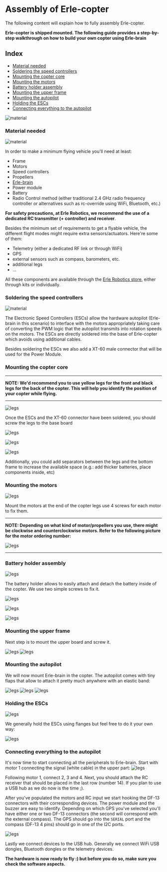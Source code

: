 # Assembly of Erle-copter

The following content will explain how to fully assembly Erle-copter.

**Erle-copter is shipped mounted. The following guide provides a step-by-step walkthrough on how to build your own copter using Erle-brain**

## Index
- [Material needed](#material-needed)
- [Soldering the speed controllers](#soldering-the-speed-controllers)
- [Mounting the copter core](#mounting-the-copter-core)
- [Mounting the motors](#mounting-the-motors)
- [Battery holder assembly](#battery-holder-assembly)
- [Mounting the upper frame](#mounting-the-upper-frame)
- [Mounting the autopilot](#mounting-the-autopilot)
- [Holding the ESCs](#holding-the-escs)
- [Connecting everything to the autopilot](#connecting-everything-to-the-autopilot)

![material](../img/variado/IMG_20150107_181022.jpg)



### Material needed
![material](../img/variado/IMG_20141228_161435.jpg)

In order to make a minimum flying vehicle you'll need at least:
- Frame
- Motors
- Speed controllers
- Propellers
- [Erle-brain](http://erlerobotics.com/blog/tienda/erle-brain)
- Power module
- Battery
- Radio Control method (either traditional 2.4 GHz radio frequency controller or alternatives such as rc-override using WiFi, Bluetooth, etc.)

**For safety precautions, at Erle Robotics, we recommend the use of a dedicated RC transmitter (+ controller) and receiver**.

Besides the minimum set of requirements to get a flyable vehicle, the different flight modes might require extra sensors/actuators. Here're some of them:
- Telemetry (either a dedicated RF link or through WiFi)
- GPS
- external sensors such as compass, barometers, etc.
- additional legs
- ...

All these components are available through the [Erle Robotics store](http://erlerobotics.com/blog/store), either through kits or individually.


### Soldering the speed controllers
![material](../img/variado/IMG_20141228_172209.jpg)

The Electronic Speed Controllers (ESCs) allow the hardware autopilot (Erle-brain in this scenario) to interface with the motors appropriately taking care of converting the PWM logic that the autopilot transmits into rotation speeds on the motors. The ESCs are directly soldered into the base of Erle-copter which avoids using additional cables.

Besides soldering the ESCs we also add a XT-60 male connector that will be used for the Power Module.

### Mounting the copter core

-----

**NOTE: We'd recommend you to use yellow legs for the front and black legs for the back of the copter. This will help you identify the position of your copter while flying.**

-----

![legs](../img/variado/IMG_20141228_174134.jpg)

Once the ESCs and the XT-60 connector have been soldered, you should screw the legs to the base board

![legs](../img/variado/IMG_20141228_174143.jpg)

![legs](../img/variado/IMG_20141228_174940.jpg)

![legs](../img/variado/IMG_20141228_181539.jpg)

Additionally, you could add separators between the legs and the bottom frame to increase the available space (e.g.: add thicker batteries, place components inside, etc)

### Mounting the motors

![legs](../img/variado/IMG_20141228_181543.jpg)

Mount the motors at the end of the copter legs use 4 screws for each motor to fix them.

-----

**NOTE: Depending on what kind of motor/propellers you use, there might be clockwise and counterclockwise motors. Refer to the following picture for the motor ordering number:**

![legs](../img/variado/motor-order.jpg)

-----

### Battery holder assembly

![legs](../img/variado/IMG_20141228_181636.jpg)

The battery holder allows to easily attach and detach the battery inside of the copter. We use two simple screws to fix it.

![legs](../img/variado/IMG_20141228_183237.jpg)

![legs](../img/variado/IMG_20141228_183252.jpg)

![legs](../img/variado/IMG_20141228_183329.jpg)


### Mounting the upper frame

Next step is to mount the upper board and screw it.

![legs](../img/variado/IMG_20141228_174947.jpg)
![legs](../img/variado/IMG_20141228_184035.jpg)

### Mounting the autopilot

We will now mount Erle-brain in the copter. The autopilot comes with tiny flaps that allow to attach it pretty much anywhere with an elastic band:

![legs](../img/variado/IMG_20141228_185820.jpg)
![legs](../img/variado/IMG_20141228_185825.jpg)
![legs](../img/variado/IMG_20141228_185831.jpg)

### Holding the ESCs

![legs](../img/variado/IMG_20150107_180529.jpg)

We generally hold the ESCs using flanges but feel free to do it your own way:

![legs](../img/variado/IMG_20150107_180543.jpg)

### Connecting everything to the autopilot

It's now time to start connecting all the peripherals to Erle-brain. Start with motor 1 connecting the signal (white cable) in the upper part:
![legs](../img/variado/IMG_20150107_180643.jpg)


Following motor 1, connect 2, 3 and 4. Next, you should attach the RC receiver that should be placed in the last row (number 14). If you plan to use a USB hub as we do now is the time ;).

After you've populated the motors and RC input we start hooking the DF-13 connectors with their corresponding devices. The power module and the buzzer are easy to identify. Depending on which GPS you've selected you'll have either one or two DF-13 connectors (the second will correspond with the external compass). The GPS should go into the `SERIAL` port and the compass (DF-13 4 pins) should go in one of the I2C ports.

![legs](../img/variado/IMG_20150107_181011.jpg)

Lastly we connect devices to the USB hub. Generally we connect WiFi USB dongles, Bluetooth dongles or the telemetry devices.


**The hardware is now ready to fly :) but before you do so, make sure you check the software aspects.**